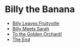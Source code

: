 # Billy the Banana

- [Billy Leaves Fruityville](chapter1.md)
- [Billy Meets Sarah](chapter2.md)
- [To the Golden Orchard!](chapter3.md)
- [The End](chapter4.md)


